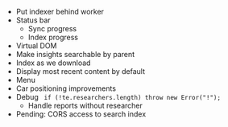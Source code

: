 - Put indexer behind worker
- Status bar
  - Sync progress
  - Index progress
- Virtual DOM
- Make insights searchable by parent
- Index as we download
- Display most recent content by default
- Menu
- Car positioning improvements
- Debug ` if (!te.researchers.length) throw new Error("!");`
  - Handle reports without researcher
- Pending: CORS access to search index
